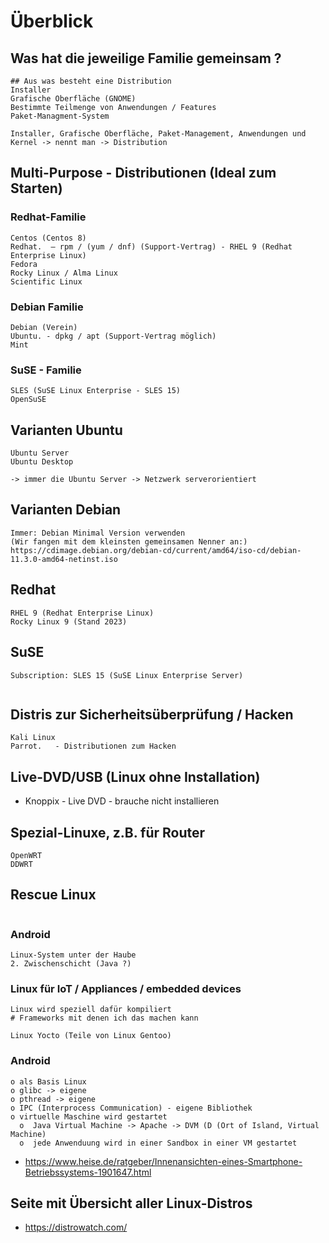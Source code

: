 # Überblick 

## Was hat die jeweilige Familie gemeinsam ?

```
## Aus was besteht eine Distribution 
Installer 
Grafische Oberfläche (GNOME) 
Bestimmte Teilmenge von Anwendungen / Features
Paket-Managment-System 

Installer, Grafische Oberfläche, Paket-Management, Anwendungen und Kernel -> nennt man -> Distribution

```



## Multi-Purpose - Distributionen (Ideal zum Starten) 

### Redhat-Familie 

```
Centos (Centos 8) 
Redhat.  — rpm / (yum / dnf) (Support-Vertrag) - RHEL 9 (Redhat Enterprise Linux) 
Fedora 
Rocky Linux / Alma Linux 
Scientific Linux 
```

### Debian Familie 

```
Debian (Verein)
Ubuntu. - dpkg / apt (Support-Vertrag möglich)
Mint 
```

### SuSE - Familie 

```
SLES (SuSE Linux Enterprise - SLES 15) 
OpenSuSE 
```


## Varianten Ubuntu 

```
Ubuntu Server 
Ubuntu Desktop 

-> immer die Ubuntu Server -> Netzwerk serverorientiert 
```

## Varianten Debian 

```
Immer: Debian Minimal Version verwenden
(Wir fangen mit dem kleinsten gemeinsamen Nenner an:) 
https://cdimage.debian.org/debian-cd/current/amd64/iso-cd/debian-11.3.0-amd64-netinst.iso
```

## Redhat 

```
RHEL 9 (Redhat Enterprise Linux) 
Rocky Linux 9 (Stand 2023) 
```

## SuSE 

```
Subscription: SLES 15 (SuSE Linux Enterprise Server) 


```

## Distris zur Sicherheitsüberprüfung / Hacken 

```
Kali Linux
Parrot.   - Distributionen zum Hacken 
```

## Live-DVD/USB (Linux ohne Installation) 

  * Knoppix - Live DVD - brauche nicht installieren 


## Spezial-Linuxe, z.B. für Router 

```
OpenWRT 
DDWRT
```

## Rescue Linux 

```

```
### Android 

```
Linux-System unter der Haube 
2. Zwischenschicht (Java ?)  
```

### Linux für IoT / Appliances / embedded devices

```
Linux wird speziell dafür kompiliert 
# Frameworks mit denen ich das machen kann 

Linux Yocto (Teile von Linux Gentoo) 

```

### Android 

```
o als Basis Linux 
o glibc -> eigene 
o pthread -> eigene 
o IPC (Interprocess Communication) - eigene Bibliothek 
o virtuelle Maschine wird gestartet 
  o  Java Virtual Machine -> Apache -> DVM (D (Ort of Island, Virtual Machine) 
  o  jede Anwenduung wird in einer Sandbox in einer VM gestartet 
```

 * https://www.heise.de/ratgeber/Innenansichten-eines-Smartphone-Betriebssystems-1901647.html
  

## Seite mit Übersicht aller Linux-Distros 

  * https://distrowatch.com/
